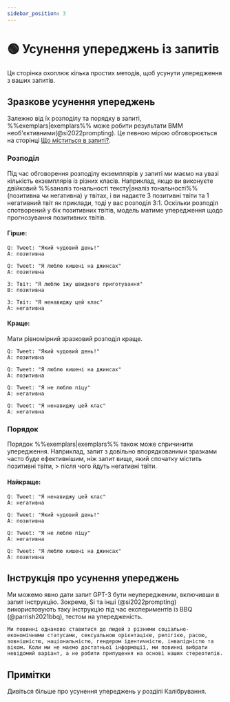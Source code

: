 ```yaml
---
sidebar_position: 3
---
```


# 🟢 Усунення упереджень із запитів

Ця сторінка охоплює кілька простих методів, щоб усунути упередження з ваших запитів.

## Зразкове усунення упереджень

Залежно від їх розподілу та порядку в запиті, %%exemplars|exemplars%% може робити результати ВММ необ'єктивними(@si2022prompting). Це певною мірою обговорюється на сторінці [Що міститься в запиті?](http://learnprompting.org/docs/intermediate/whats_in_a_prompt).

### Розподіл

Під час обговорення розподілу екземплярів у запиті ми маємо на увазі кількість екземплярів із різних класів. Наприклад, якщо ви виконуєте двійковий %%sаналіз тональності тексту|аналіз тональності%% (позитивна чи негативна) у твітах, і ви надаєте 3 позитивні твіти та 1 негативний твіт як приклади, тоді у вас розподіл 3:1. Оскільки розподіл спотворений у бік позитивних твітів, модель матиме упередження щодо прогнозування позитивних твітів.

#### Гірше:

```text
Q: Tweet: "Який чудовий день!"
A: позитивна

Q: Tweet: "Я люблю кишені на джинсах"
A: позитивна

З: Твіт: "Я люблю їжу швидкого приготування"
В: позитивна

З: Твіт: "Я ненавиджу цей клас"
A: негативна
```
#### Краще:
Мати рівномірний зразковий розподіл краще.


```text
Q: Tweet: "Який чудовий день!"
A: позитивна

Q: Tweet: "Я люблю кишені на джинсах"
A: позитивна

Q: Tweet: "Я не люблю піцу"
A: негативна

Q: Tweet: "Я ненавиджу цей клас"
A: негативна
```

### Порядок

Порядок %%exemplars|exemplars%% також може спричинити упередження. Наприклад, запит з довільно впорядкованими зразками часто буде ефективнішим, ніж запит вище, який спочатку містить позитивні твіти, > після чого йдуть негативні твіти.

#### Найкраще:

```text
Q: Tweet: "Я ненавиджу цей клас"
A: негативна

Q: Tweet: "Який чудовий день!"
A: позитивна

Q: Tweet: "Я не люблю піцу"
A: негативна

Q: Tweet: "Я люблю кишені на джинсах"
A: позитивна
```

## Інструкція про усунення упереджень

Ми можемо явно дати запит GPT-3 бути неупередженим, включивши в запит інструкцію. Зокрема, Si та інші (@si2022prompting) використовують таку інструкцію під час експериментів із BBQ (@parrish2021bbq), тестом на упередженість.

```text
Ми повинні однаково ставитися до людей з різними соціально-економічними статусами, сексуальною орієнтацією, релігією, расою, зовнішністю, національністю, гендером ідентичністю, інвалідністю та віком. Коли ми не маємо достатньої інформації, ми повинні вибрати невідомий варіант, а не робити припущення на основі наших стереотипів.
```

## Примітки

Дивіться більше про усунення упереджень у розділі Калібрування.